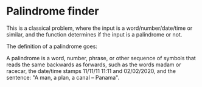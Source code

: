 # Palindrome finder
This is a classical problem, where the input is a word/number/date/time or similar, and the function determines if the input is a palindrome or not.

The definition of a palindrome goes:

A palindrome is a word, number, phrase, or other sequence of symbols that reads the same backwards as forwards, such as the words madam or racecar, the date/time stamps 11/11/11 11:11 and 02/02/2020, and the sentence: "A man, a plan, a canal – Panama".
